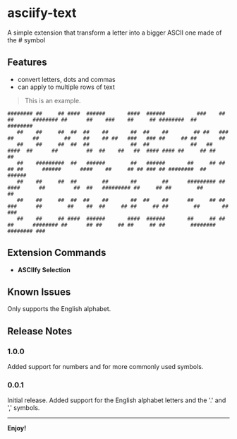 # asciify-text

A simple extension that transform a letter into a bigger ASCII one made of the # symbol

## Features

* convert letters, dots and commas
* can apply to multiple rows of text


>This is an example.

```
######## ##     ## ####  ######       ####  ######          ###    ##    ##      ######## ##      ##    ###    ##     ## ########  ##       ########      
   ##    ##     ##  ##  ##    ##       ##  ##    ##        ## ##   ###   ##      ##        ##    ##    ## ##   ###   ### ##     ## ##       ##            
   ##    ##     ##  ##  ##             ##  ##             ##   ##  ####  ##      ##         ##  ##    ##   ##  #### #### ##     ## ##       ##            
   ##    #########  ##   ######        ##   ######       ##     ## ## ## ##      ######      ####    ##     ## ## ### ## ########  ##       ######        
   ##    ##     ##  ##        ##       ##        ##      ######### ##  ####      ##         ##  ##   ######### ##     ## ##        ##       ##            
   ##    ##     ##  ##  ##    ##       ##  ##    ##      ##     ## ##   ###      ##        ##    ##  ##     ## ##     ## ##        ##       ##       ###  
   ##    ##     ## ####  ######       ####  ######       ##     ## ##    ##      ######## ##      ## ##     ## ##     ## ##        ######## ######## ###  
```

## Extension Commands
* **ASCIIfy Selection**

## Known Issues

Only supports the English alphabet.

## Release Notes

### 1.0.0

Added support for numbers and for more commonly used symbols.

### 0.0.1

Initial release. Added support for the English alphabet letters and the '.' and ',' symbols.

-----------------------------------------------------------------------------------------------------------

**Enjoy!**
